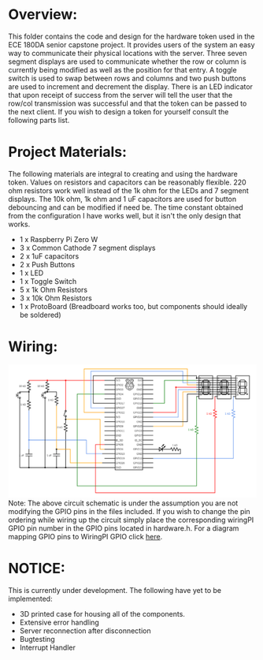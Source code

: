 # Overview:
This folder contains the code and design for the hardware token used in the ECE 
180DA senior capstone project. It provides users of the system an easy way to
communicate their physical locations with the server. Three seven segment displays
are used to communicate whether the row or column is currently being modified as
well as the position for that entry. A toggle switch is used to swap between rows
and columns and two push buttons are used to increment and decrement the display.
There is an LED indicator that upon receipt of success from the server will tell
the user that the row/col transmission was successful and that the token can be
passed to the next client. If you wish to design a token for yourself consult the
following parts list.

# Project Materials:
The following materials are integral to creating and using the hardware token.
Values on resistors and capacitors can be reasonably flexible. 220 ohm resistors
work well instead of the 1k ohm for the LEDs and 7 segment displays. The 10k ohm,
1k ohm and 1 uF capacitors are used for button debouncing and can be modified if
need be. The time constant obtained from the configuration I have works well, but
it isn't the only design that works.
* 1 x Raspberry Pi Zero W
* 3 x Common Cathode 7 segment displays
* 2 x 1uF capacitors
* 2 x Push Buttons
* 1 x LED
* 1 x Toggle Switch
* 5 x 1k Ohm Resistors
* 3 x 10k Ohm Resistors
* 1 x ProtoBoard (Breadboard works too, but components should ideally be soldered)

# Wiring:
![Circuit Schematic](Schematic/circuit.png?raw=true "Wiring Diagram")
Note: The above circuit schematic is under the assumption you are not modifying the 
GPIO pins in the files included. If you wish to change the pin ordering while wiring
up the circuit simply place the corresponding wiringPI GPIO pin number in the GPIO
pins located in hardware.h. For a diagram mapping GPIO pins to WiringPI GPIO click 
[here](https://pinout.xyz/#).

# NOTICE:
This is currently under development. The following have yet to be implemented:
* 3D printed case for housing all of the components.
* Extensive error handling
* Server reconnection after disconnection
* Bugtesting
* Interrupt Handler